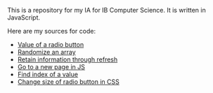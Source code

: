 This is a repository for my IA for IB Computer Science. It is written in JavaScript.

Here are my sources for code:

- [Value of a radio button](https://stackoverflow.com/questions/15839169/how-to-get-value-of-selected-radio-button)
- [Randomize an array](https://stackoverflow.com/questions/2450954/how-to-randomize-shuffle-a-javascript-array)
- [Retain information through refresh](https://stackoverflow.com/questions/16206322/how-to-get-js-variable-to-retain-value-after-page-refresh)
- [Go to a new page in JS](https://stackoverflow.com/questions/6321000/how-can-i-go-to-a-new-page-from-within-javascript)
- [Find index of a value](https://developer.mozilla.org/en-US/docs/Web/JavaScript/Reference/Global_Objects/Array/findIndex)
- [Change size of radio button in CSS](https://stackoverflow.com/questions/4920281/how-to-change-the-size-of-the-radio-button-using-css)
